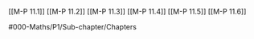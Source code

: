 [[M-P 11.1]]
[[M-P 11.2]]
[[M-P 11.3]]
[[M-P 11.4]]
[[M-P 11.5]]
[[M-P 11.6]]

#000-Maths/P1/Sub-chapter/Chapters 
